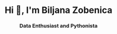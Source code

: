 <h1 align="center"> Hi 👋, I'm Biljana Zobenica </h1>
<h3 align="center">Data Enthusiast and Pythonista</h3>
<!--
**biljana-zobenica/biljana-zobenica** is a ✨ _special_ ✨ repository because its `README.md` (this file) appears on your GitHub profile.

Here are some ideas to get you started:

- 🔭 I’m currently working on ...
- 🌱 I’m currently learning ...
- 👯 I’m looking to collaborate on ...
- 🤔 I’m looking for help with ...
- 💬 Ask me about ...
- 📫 How to reach me: ...
- 😄 Pronouns: ...
- ⚡ Fun fact: ...
-->

### Contact me:

[![Linkedin Badge](https://img.shields.io/badge/-Biljana_Zobenica-blue?style=flat-square&logo=Linkedin&logoColor=white&link=https://www.linkedin.com/in/biljana-data-enthusiast//)](https://www.linkedin.com/in/biljana-data-enthusiast/) [![Gmail Badge](https://img.shields.io/badge/-biljana.zobenica@outlook.com-c14438?style=flat-square&logo=Gmail&logoColor=white&link=mailto:biljana.zobenica@outlook.com)](mailto:biljana.zobenica@outlook.com)

---------------------------------------------------------------------------------------------------------------------------------------------------------------------------------
### About

-  **Learning :** Data Science, Machine Learning :zap: | Open-Source :fire:	
-  **Languages :** Python, SQL
-  **Hobbies :** Sports & Movies :headphones:
-  **Fact :** Learn by doing. Change by learning. Grow by changing. :heart: 
-  **Organization :** SelfGrowth

---------------------------------------------------------------------------------------------------------------------------------------------------------------------------------

![github stats](https://github-readme-stats.vercel.app/api?username=biljana-zobenica&show_icons=true)

---------------------------------------------------------------------------------------------------------------------------------------------------------------------------------


**⭐️ From [Biljana Zobenica](https://biljana-zobenica.github.io/)
